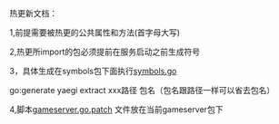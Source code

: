 热更新文档：

1,前提需要被热更的公共属性和方法(首字母大写)

2,热更所import的包必须提前在服务启动之前生成符号

3，具体生成在symbols包下面执行[symbols.go](symbols%2Fsymbols.go)

go:generate yaegi extract xxx路径 包名（包名跟路径一样可以省去包名）

4,脚本[gameserver.go.patch](..%2Fgameserver.go.patch) 文件放在当前gameserver包下